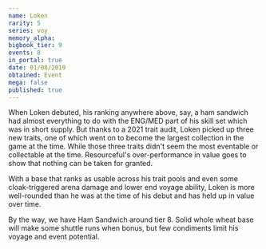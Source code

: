 ```yaml
---
name: Loken
rarity: 5
series: voy
memory_alpha:
bigbook_tier: 9
events: 8
in_portal: true
date: 01/08/2019
obtained: Event
mega: false
published: true
---
```


When Loken debuted, his ranking anywhere above, say, a ham sandwich had almost everything to do with the ENG/MED part of his skill set which was in short supply. But thanks to a 2021 trait audit, Loken picked up three new traits, one of which went on to become the largest collection in the game at the time. While those three traits didn't seem the most eventable or collectable at the time. Resourceful's over-performance in value goes to show that nothing can be taken for granted.

With a base that ranks as usable across his trait pools and even some cloak-triggered arena damage and lower end voyage ability, Loken is more well-rounded than he was at the time of his debut and has held up in value over time.

By the way, we have Ham Sandwich around tier 8. Solid whole wheat base will make some shuttle runs when bonus, but few condiments limit his voyage and event potential.

